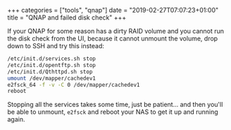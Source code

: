 +++
categories = ["tools", "qnap"]
date = "2019-02-27T07:07:23+01:00"
title = "QNAP and failed disk check"
+++

If your QNAP for some reason has a dirty RAID volume and you cannot
run the disk check from the UI, because it cannot unmount the volume,
drop down to SSH and try this instead:

```bash
/etc/init.d/services.sh stop
/etc/init.d/opentftp.sh stop
/etc/init.d/Qthttpd.sh stop
umount /dev/mapper/cachedev1
e2fsck_64 -f -v -C 0 /dev/mapper/cachedev1
reboot
```

Stopping all the services takes some time, just be patient... and then
you'll be able to unmount, `e2fsck` and reboot your NAS to get it up
and running again.
